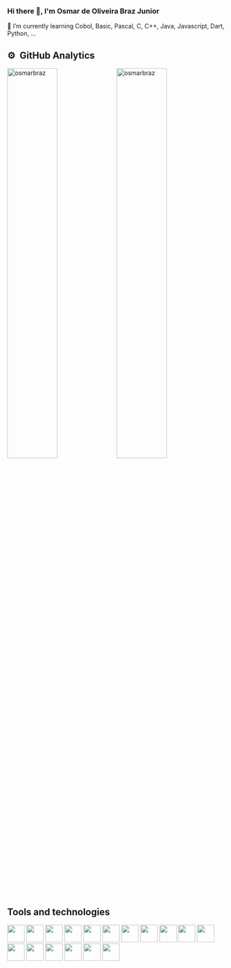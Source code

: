 ### Hi there 👋, I'm Osmar de Oliveira Braz Junior

🌱 I’m currently learning Cobol, Basic, Pascal, C, C++, Java, Javascript, Dart, Python, ...

<!--
**osmarbraz/osmarbraz** is a ✨ _special_ ✨ repository because its `README.md` (this file) appears on your GitHub profile.

Here are some ideas to get you started:

- 🔭 I’m currently working on ...
- 👯 I’m looking to collaborate on ...
- 🤔 I’m looking for help with ...
- 💬 Ask me about ...
- 📫 How to reach me: ...
- 😄 Pronouns: ...
- ⚡ Fun fact: ...
-->

## ⚙️ &nbsp;GitHub Analytics

<p>
    <img align="left" width="48%" src="https://github-readme-stats.vercel.app/api?username=osmarbraz&show_icons=true&locale=en&theme=dark" alt="osmarbraz" />
    &nbsp;
    <img align="rigth" width="48%" src="https://github-readme-stats.vercel.app/api/top-langs?username=osmarbraz&show_icons=true&locale=en&layout=compact&langs_count=7&theme=dark" alt="osmarbraz" />
        
</p>

&nbsp;

## Tools and technologies
<!-- Link para os icones: https://devicon.dev/ -->
<p>
    <img src="https://cdn.jsdelivr.net/gh/devicons/devicon/icons/windows8/windows8-original.svg" width="40" height="40"/> 
    <img src="https://cdn.jsdelivr.net/gh/devicons/devicon/icons/msdos/msdos-original.svg" width="40" height="40"/> 
    <img src="https://cdn.jsdelivr.net/gh/devicons/devicon/icons/linux/linux-original.svg" width="40" height="40"/> 
    <img src="https://cdn.jsdelivr.net/gh/devicons/devicon/icons/java/java-original-wordmark.svg" width="40" height="40"/> 
    <img src="https://cdn.jsdelivr.net/gh/devicons/devicon/icons/python/python-plain-wordmark.svg" width="40" height="40"/> 
    <img src="https://cdn.jsdelivr.net/gh/devicons/devicon/icons/cplusplus/cplusplus-original.svg" width="40" height="40"/>  
    <img src="https://cdn.jsdelivr.net/gh/devicons/devicon/icons/android/android-original-wordmark.svg" width="40" height="40"/> 
    <img src="https://cdn.jsdelivr.net/gh/devicons/devicon/icons/dart/dart-original-wordmark.svg" width="40" height="40"/> 
    <img src="https://cdn.jsdelivr.net/gh/devicons/devicon/icons/nodejs/nodejs-original.svg" width="40" height="40"/>
    <img src="https://cdn.jsdelivr.net/gh/devicons/devicon/icons/react/react-original.svg" width="40" height="40"/>    
    <img src="https://cdn.jsdelivr.net/gh/devicons/devicon/icons/arduino/arduino-original-wordmark.svg" width="40" height="40"/>           
    <img src="https://cdn.jsdelivr.net/gh/devicons/devicon/icons/git/git-original.svg" width="40" height="40"/> 
    <img src="https://cdn.jsdelivr.net/gh/devicons/devicon/icons/github/github-original-wordmark.svg" width="40" height="40"/> 
    <img src="https://cdn.jsdelivr.net/gh/devicons/devicon/icons/vscode/vscode-original-wordmark.svg" width="40" height="40"/> 
    <img src="https://cdn.jsdelivr.net/gh/devicons/devicon/icons/androidstudio/androidstudio-original-wordmark.svg" width="40" height="40"/>           
    <img src="https://cdn.jsdelivr.net/gh/devicons/devicon/icons/docker/docker-original-wordmark.svg" width="40" height="40"/> 
    <img src="https://cdn.jsdelivr.net/gh/devicons/devicon/icons/tomcat/tomcat-original-wordmark.svg" width="40" height="40"/>
</p>          
          
          
          
          
          
          
          

          

